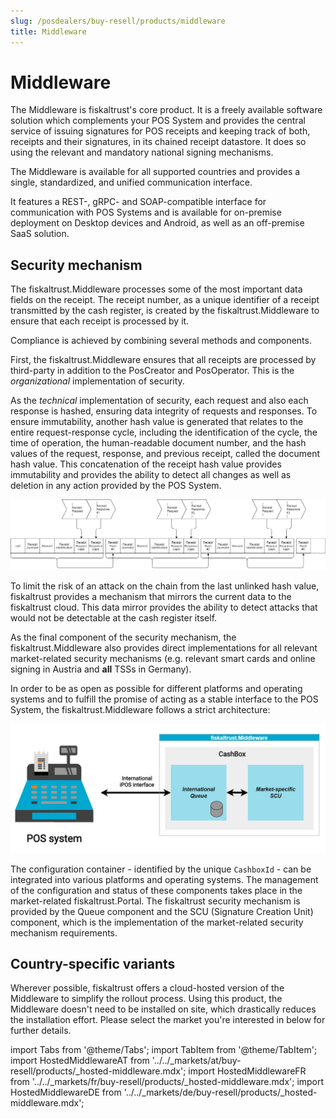 ```yaml
---
slug: /posdealers/buy-resell/products/middleware
title: Middleware
---
```


# Middleware
The Middleware is fiskaltrust's core product. It is a freely available software solution which complements your POS System and provides the central service of issuing signatures for POS receipts and keeping track of both, receipts and their signatures, in its chained receipt datastore. It does so using the relevant and mandatory national signing mechanisms.

The Middleware is available for all supported countries and provides a single, standardized, and unified communication interface.

It features a REST-, gRPC- and SOAP-compatible interface for communication with POS Systems and is available for on-premise deployment on Desktop devices and Android, as well as an off-premise SaaS solution.

## Security mechanism
The fiskaltrust.Middleware processes some of the most important data fields on the receipt. The receipt number, as a unique identifier of a receipt transmitted by the cash register, is created by the fiskaltrust.Middleware to ensure that each receipt is processed by it.

Compliance is achieved by combining several methods and components.

First, the fiskaltrust.Middleware ensures that all receipts are processed by third-party in addition to the PosCreator and PosOperator. This is the _organizational_ implementation of security.

As the _technical_ implementation of security, each request and also each response is hashed, ensuring data integrity of requests and responses. To ensure immutability, another hash value is generated that relates to the entire request-response cycle, including the identification of the cycle, the time of operation, the human-readable document number, and the hash values of the request, response, and previous receipt, called the document hash value. This concatenation of the receipt hash value provides immutability and provides the ability to detect all changes as well as deletion in any action provided by the POS System.

![receipt-chaining](../images/receipt-chain.png)

To limit the risk of an attack on the chain from the last unlinked hash value, fiskaltrust provides a mechanism that mirrors the current data to the fiskaltrust cloud. This data mirror provides the ability to detect attacks that would not be detectable at the cash register itself.

As the final component of the security mechanism, the fiskaltrust.Middleware also provides direct implementations for all relevant market-related security mechanisms (e.g.  relevant smart cards and online signing in Austria and **all** TSSs in Germany).

In order to be as open as possible for different platforms and operating systems and to fulfill the promise of acting as a stable interface to the POS System, the fiskaltrust.Middleware follows a strict architecture:

![mw-architecture](../images/mw-architecture.png)

The configuration container - identified by the unique `CashboxId` - can be integrated into various platforms and operating systems. The management of the configuration and status of these components takes place in the market-related fiskaltrust.Portal. The fiskaltrust security mechanism is provided by the Queue component and the SCU (Signature Creation Unit) component, which is the implementation of the market-related security mechanism requirements.

## Country-specific variants
Wherever possible, fiskaltrust offers a cloud-hosted version of the Middleware to simplify the rollout process. Using this product, the Middleware doesn't need to be installed on site, which drastically reduces the installation effort. Please select the market you're interested in below for further details.

import Tabs from '@theme/Tabs';
import TabItem from '@theme/TabItem';
import HostedMiddlewareAT from '../../_markets/at/buy-resell/products/_hosted-middleware.mdx';
import HostedMiddlewareFR from '../../_markets/fr/buy-resell/products/_hosted-middleware.mdx';
import HostedMiddlewareDE from '../../_markets/de/buy-resell/products/_hosted-middleware.mdx';

<Tabs groupId="market">

  <TabItem value="AT" label="Austria">
    <HostedMiddlewareAT />
  </TabItem>

  <TabItem value="FR" label="France">
    <HostedMiddlewareFR />
  </TabItem>

  <TabItem value="DE" label="Germany">
    <HostedMiddlewareDE />
  </TabItem>

</Tabs>
